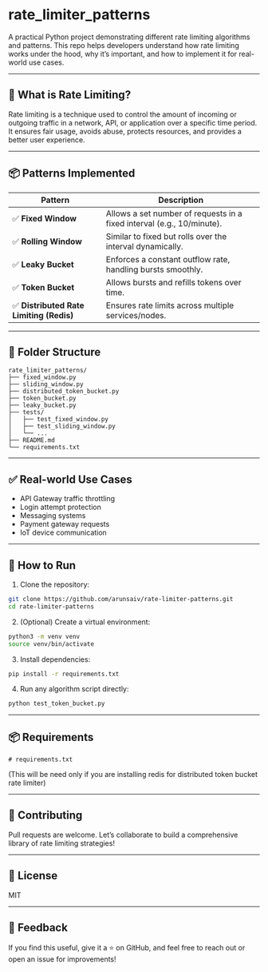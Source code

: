 # rate_limiter_patterns

A practical Python project demonstrating different rate limiting algorithms and patterns. This repo helps developers understand how rate limiting works under the hood, why it’s important, and how to implement it for real-world use cases.

---

## 📌 What is Rate Limiting?
Rate limiting is a technique used to control the amount of incoming or outgoing traffic in a network, API, or application over a specific time period. It ensures fair usage, avoids abuse, protects resources, and provides a better user experience.

---

## 📦 Patterns Implemented

| Pattern           | Description |
|------------------|-------------|
| ✅ **Fixed Window**     | Allows a set number of requests in a fixed interval (e.g., 10/minute). |
| ✅ **Rolling Window**   | Similar to fixed but rolls over the interval dynamically. |
| ✅ **Leaky Bucket**     | Enforces a constant outflow rate, handling bursts smoothly. |
| ✅ **Token Bucket**     | Allows bursts and refills tokens over time. |
| ✅ **Distributed Rate Limiting (Redis)** | Ensures rate limits across multiple services/nodes. |

---

## 📁 Folder Structure

```
rate_limiter_patterns/
├── fixed_window.py
├── sliding_window.py
├── distributed_token_bucket.py
├── token_bucket.py
├── leaky_bucket.py
├── tests/
│   ├── test_fixed_window.py
│   ├── test_sliding_window.py
│   └── ...
├── README.md
└── requirements.txt
```

---

## ✅ Real-world Use Cases
- API Gateway traffic throttling
- Login attempt protection
- Messaging systems
- Payment gateway requests
- IoT device communication

---

## 🧪 How to Run

1. Clone the repository:
```bash
git clone https://github.com/arunsaiv/rate-limiter-patterns.git
cd rate-limiter-patterns
```

2. (Optional) Create a virtual environment:
```bash
python3 -m venv venv
source venv/bin/activate
```

3. Install dependencies:
```bash
pip install -r requirements.txt
```

4. Run any algorithm script directly:
```bash
python test_token_bucket.py
```

---

## 📦 Requirements
```
# requirements.txt
```
(This will be need only if you are installing redis for distributed token bucket rate limiter)

---

## 🙌 Contributing
Pull requests are welcome. Let’s collaborate to build a comprehensive library of rate limiting strategies!

---

## 📜 License
MIT

---

## 💬 Feedback
If you find this useful, give it a ⭐ on GitHub, and feel free to reach out or open an issue for improvements!
